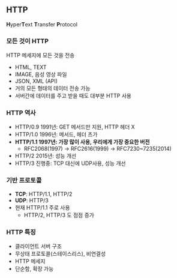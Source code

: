 ## HTTP

**H**yper**T**ext **T**ransfer **P**rotocol

### 모든 것이 HTTP

HTTP 메세지에 모든 것을 전송

- HTML, TEXT
- IMAGE, 음성 영상 파일
- JSON, XML (API)
- 거의 모든 형태의 데이터 전송 가능
- 서버간에 데이터를 주고 받을 때도 대부분 HTTP 사용

### HTTP 역사

- HTTP/0.9 1991년: GET 메서드만 지원, HTTP 헤더 X
- HTTP/1.0 1996년: 메서드, 헤더 츠가
- **HTTP/1.1 1997년: 가장 많이 사용, 우리에게 가장 중요한 버전**
  - RFC2068(1997) -> RFC2616(1999) -> RFC7230~7235(2014)
- HTTP/2 2015년: 성능 개선
- HTTP/3 진행중: TCP 대신에 UDP사용, 성능 개선

### 기반 프로토콜

- **TCP**: HTTP/1.1, HTTP/2
- **UDP**: HTTP/3
- 현재 HTTP/1.1 주로 사용
  - HTTP/2, HTTP/3 도 점점 증가

### HTTP 특징

- 클라이언트 서버 구조
- 무상태 프로토콜(스테이스리스), 비연결성
- HTTP 메세지
- 단순함, 확장 가능


